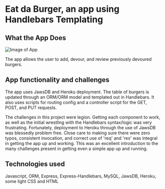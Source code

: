 # Eat da Burger, an app using Handlebars Templating

## What the App Does

![Image of App](https://i.imgur.com/qnvJ9tc.png)

The app allows the user to add, devour, and review previously devoured burgers. 

## App functionality and challenges

The app uses JawsDB and Heroku deployment. The table of burgers is updated through an ORM/ORM model and templated out in Handlebars. It also uses scripts for routing config and a controller script for the GET, POST, and PUT requests. 

The challenges in this project were legion. Getting each component to work, as well as the initial wrestling with the Handlebars syntax/logic was very frustrating. Fortunately, deployment to Heroku through the use of JawsDB was blessedly problem free. Close care to making sure there were zero typos, consistent invocation, and correct use of 'req' and 'res' was integral in getting the app up and working. This was an excellent introduction to the many challenges present in getting even a simple app up and running.

## Technologies used

Javascript, ORM, Express, Express-Handlebars, MySQL, JawsDB, Heroku, some light CSS and HTML

